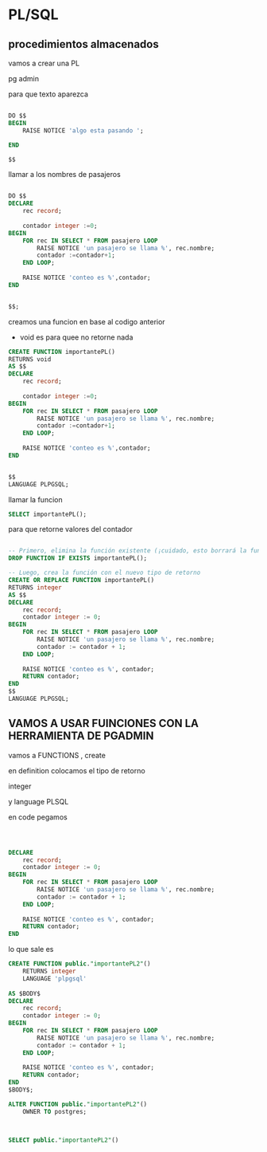 # PL/SQL

## procedimientos almacenados

vamos a crear una PL 

pg admin


para que texto aparezca 


```sql

DO $$
BEGIN
	RAISE NOTICE 'algo esta pasando ';

END

$$

```


llamar a los nombres de pasajeros


```sql

DO $$
DECLARE 
	rec record;
	
	contador integer :=0;
BEGIN
	FOR rec IN SELECT * FROM pasajero LOOP
		RAISE NOTICE 'un pasajero se llama %', rec.nombre;
		contador :=contador+1;
	END LOOP;
	
	RAISE NOTICE 'conteo es %',contador;
END


$$;


```



creamos una funcion en base al codigo anterior
 * void es para quee no retorne nada

```sql
CREATE FUNCTION importantePL()
RETURNS void 
AS $$
DECLARE 
	rec record;
	
	contador integer :=0;
BEGIN
	FOR rec IN SELECT * FROM pasajero LOOP
		RAISE NOTICE 'un pasajero se llama %', rec.nombre;
		contador :=contador+1;
	END LOOP;
	
	RAISE NOTICE 'conteo es %',contador;
END


$$
LANGUAGE PLPGSQL;


```

llamar la funcion

```sql
SELECT importantePL();

```

para que retorne valores del contador

```sql

-- Primero, elimina la función existente (¡cuidado, esto borrará la función y sus definiciones!)
DROP FUNCTION IF EXISTS importantePL();

-- Luego, crea la función con el nuevo tipo de retorno
CREATE OR REPLACE FUNCTION importantePL()
RETURNS integer 
AS $$
DECLARE 
    rec record;
    contador integer := 0;
BEGIN
    FOR rec IN SELECT * FROM pasajero LOOP
        RAISE NOTICE 'un pasajero se llama %', rec.nombre;
        contador := contador + 1;
    END LOOP;
    
    RAISE NOTICE 'conteo es %', contador;
    RETURN contador;
END
$$
LANGUAGE PLPGSQL;


```

## VAMOS A USAR FUINCIONES CON LA  HERRAMIENTA DE PGADMIN 


vamos a FUNCTIONS , create

en definition colocamos el tipo de retorno 

integer

y language PLSQL


en code pegamos


```sql



DECLARE 
    rec record;
    contador integer := 0;
BEGIN
    FOR rec IN SELECT * FROM pasajero LOOP
        RAISE NOTICE 'un pasajero se llama %', rec.nombre;
        contador := contador + 1;
    END LOOP;
    
    RAISE NOTICE 'conteo es %', contador;
    RETURN contador;
END


```


lo que sale es


```sql
CREATE FUNCTION public."importantePL2"()
    RETURNS integer
    LANGUAGE 'plpgsql'
    
AS $BODY$
DECLARE 
    rec record;
    contador integer := 0;
BEGIN
    FOR rec IN SELECT * FROM pasajero LOOP
        RAISE NOTICE 'un pasajero se llama %', rec.nombre;
        contador := contador + 1;
    END LOOP;
    
    RAISE NOTICE 'conteo es %', contador;
    RETURN contador;
END
$BODY$;

ALTER FUNCTION public."importantePL2"()
    OWNER TO postgres;



```


```sql

SELECT public."importantePL2"()

```